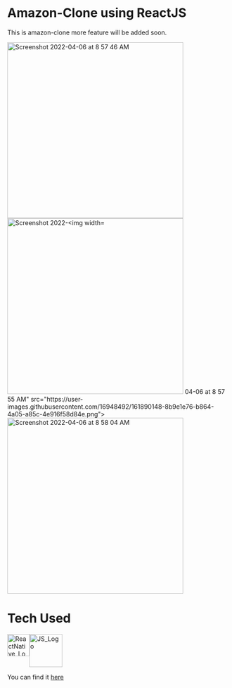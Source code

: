 # Amazon-Clone using ReactJS
This is amazon-clone more feature will be added soon.

<img width="400" alt="Screenshot 2022-04-06 at 8 57 46 AM" src="https://user-images.githubusercontent.com/16948492/161890124-27a693ec-0f39-44c4-8896-04e7ddff08f6.png">
<img width="400" alt="Screenshot 2022-<img width="1440" alt="Screenshot 2022-04-06 at 8 58 04 AM" src="https://user-images.githubusercontent.com/16948492/161890171-5e4c824a-a98c-4bec-b3cb-3499d0367877.png">
04-06 at 8 57 55 AM" src="https://user-images.githubusercontent.com/16948492/161890148-8b9e1e76-b864-4a05-a85c-4e916f58d84e.png">
<img width="400" alt="Screenshot 2022-04-06 at 8 58 04 AM" src="https://user-images.githubusercontent.com/16948492/161890259-4bae4045-2f89-4cb6-bc53-84f49f4dd4c3.png">




# Tech Used
 <div style="display: flex;">
   <a href="https://www.reactnative.dev">
     <img src="https://d33wubrfki0l68.cloudfront.net/554c3b0e09cf167f0281fda839a5433f2040b349/ecfc9/img/header_logo.svg" alt="ReactNative_Logo" width="50"/>
   </a>
   <a href="https://www.javascript.com">
    <img src="http://code-institute-org.github.io/Full-Stack-Web-Developer-Stream-0/assets/javascript.png" alt="JS_Logo" width="75"/>
   </a>
 </div>

You can find it [here](https://clone-f24bf.web.app/)
